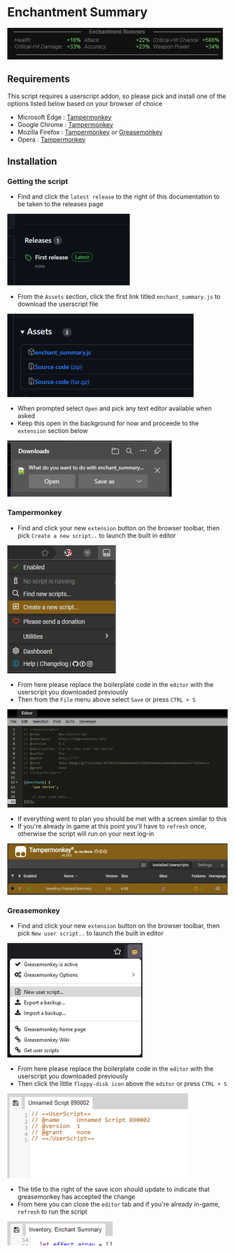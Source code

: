 # Enchantment Summary
![A preview of the script in action, showing a detailed readout below the equipped items](documentation/preview.png)

## Requirements
This script requires a userscript addon, so please pick and install one of the options listed below based on your browser of choice
- Microsoft Edge : [Tampermonkey](https://microsoftedge.microsoft.com/addons/detail/tampermonkey/iikmkjmpaadaobahmlepeloendndfphd)
- Google Chrome : [Tampermonkey](https://chrome.google.com/webstore/detail/tampermonkey/dhdgffkkebhmkfjojejmpbldmpobfkfo)
- Mozilla Firefox : [Tampermonkey](https://addons.mozilla.org/en-US/firefox/addon/tampermonkey/) or [Greasemonkey](https://addons.mozilla.org/en-US/firefox/addon/greasemonkey/)
- Opera : [Tampermonkey](https://addons.opera.com/en/extensions/details/tampermonkey-beta/)

## Installation
### Getting the script

- Find and click the `latest release` to the right of this documentation to be taken to the releases page

![Alt text](documentation/code_install_step01.png)
- From the `Assets` section, click the first link titled `enchant_summary.js` to download the userscript file

![](documentation/code_install_step02.png)
- When prompted select `Open` and pick any text editor available when asked
- Keep this open in the background for now and proceede to the `extension` section below

![](documentation/code_install_step03.png)

### Tampermonkey
- Find and click your new `extension` button on the browser toolbar, then pick  `Create a new script..` to launch the built in editor

![Alt text](documentation/tampermonkey_install_step01.png)
- From here please replace the boilerplate code in the `editor` with the userscript you downloaded previously
- Then from the `File` menu above select `Save` or press `CTRL + S`

![Alt text](documentation/tampermonkey_install_step02.png)
- If everything went to plan you should be met with a screen similar to this
- If you're already in game at this point you'll have to `refresh` once, otherwise the script will run on your next log-in

![Alt text](documentation/tampermonkey_install_step03.png)
### Greasemonkey

- Find and click your new `extension` button on the browser toolbar, then pick  `New user script..` to launch the built in editor

![Alt text](documentation/greasemonkey_install_step01.png)
- From here please replace the boilerplate code in the `editor` with the userscript you downloaded previously
- Then click the little `floppy-disk icon` above the `editor` or press `CTRL + S`

![Alt text](documentation/greasemonkey_install_step02.png)
- The title to the right of the save icon should update to indicate that greasemonkey has accepted the change
- From here you can close the `editor` tab and if you're already in-game, `refresh` to run the script

![Alt text](documentation/greasemonkey_install_step03.png)